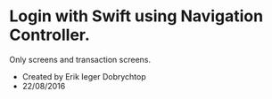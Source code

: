 # Login with Swift using Navigation Controller.

Only screens and transaction screens.

 * Created by Erik Ieger Dobrychtop
 * 22/08/2016
